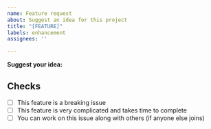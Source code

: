 ```yaml
---
name: Feature request
about: Suggest an idea for this project
title: "[FEATURE]"
labels: enhancement
assignees: ''

---
```


**Suggest your idea:**

## Checks
- [ ] This feature is a breaking issue
- [ ] This feature is very complicated and takes time to complete
- [ ] You can work on this issue along with others (if anyone else joins)
